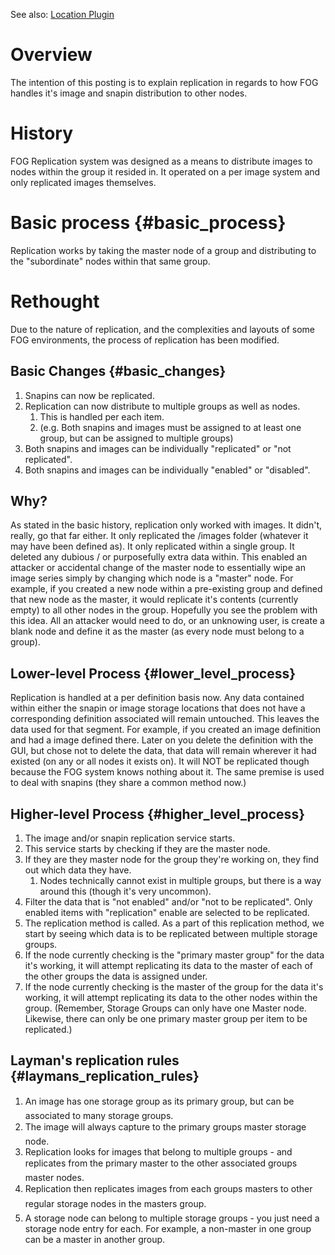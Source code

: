 See also: [Location Plugin](Location_Plugin "wikilink")

# Overview

The intention of this posting is to explain replication in regards to
how FOG handles it\'s image and snapin distribution to other nodes.

# History

FOG Replication system was designed as a means to distribute images to
nodes within the group it resided in. It operated on a per image system
and only replicated images themselves.

# Basic process {#basic_process}

Replication works by taking the master node of a group and distributing
to the \"subordinate\" nodes within that same group.

# Rethought

Due to the nature of replication, and the complexities and layouts of
some FOG environments, the process of replication has been modified.

## Basic Changes {#basic_changes}

1.  Snapins can now be replicated.
2.  Replication can now distribute to multiple groups as well as nodes.
    1.  This is handled per each item.
    2.  (e.g. Both snapins and images must be assigned to at least one
        group, but can be assigned to multiple groups)
3.  Both snapins and images can be individually \"replicated\" or \"not
    replicated\".
4.  Both snapins and images can be individually \"enabled\" or
    \"disabled\".

## Why?

As stated in the basic history, replication only worked with images. It
didn\'t, really, go that far either. It only replicated the /images
folder (whatever it may have been defined as). It only replicated within
a single group. It deleted any dubious / or purposefully extra data
within. This enabled an attacker or accidental change of the master node
to essentially wipe an image series simply by changing which node is a
\"master\" node. For example, if you created a new node within a
pre-existing group and defined that new node as the master, it would
replicate it\'s contents (currently empty) to all other nodes in the
group. Hopefully you see the problem with this idea. All an attacker
would need to do, or an unknowing user, is create a blank node and
define it as the master (as every node must belong to a group).

## Lower-level Process {#lower_level_process}

Replication is handled at a per definition basis now. Any data contained
within either the snapin or image storage locations that does not have a
corresponding definition associated will remain untouched. This leaves
the data used for that segment. For example, if you created an image
definition and had a image defined there. Later on you delete the
definition with the GUI, but chose not to delete the data, that data
will remain wherever it had existed (on any or all nodes it exists on).
It will NOT be replicated though because the FOG system knows nothing
about it. The same premise is used to deal with snapins (they share a
common method now.)

## Higher-level Process {#higher_level_process}

1.  The image and/or snapin replication service starts.
2.  This service starts by checking if they are the master node.
3.  If they are they master node for the group they\'re working on, they
    find out which data they have.
    1.  Nodes technically cannot exist in multiple groups, but there is
        a way around this (though it\'s very uncommon).
4.  Filter the data that is \"not enabled\" and/or \"not to be
    replicated\". Only enabled items with \"replication\" enable are
    selected to be replicated.
5.  The replication method is called. As a part of this replication
    method, we start by seeing which data is to be replicated between
    multiple storage groups.
6.  If the node currently checking is the \"primary master group\" for
    the data it\'s working, it will attempt replicating its data to the
    master of each of the other groups the data is assigned under.
7.  If the node currently checking is the master of the group for the
    data it\'s working, it will attempt replicating its data to the
    other nodes within the group. (Remember, Storage Groups can only
    have one Master node. Likewise, there can only be one primary master
    group per item to be replicated.)

## Layman\'s replication rules {#laymans_replication_rules}

1.  An image has one storage group as its primary group, but can be
    associated to many storage groups.
2.  The image will always capture to the primary groups master storage
    node.
3.  Replication looks for images that belong to multiple groups - and
    replicates from the primary master to the other associated groups
    master nodes.
4.  Replication then replicates images from each groups masters to other
    regular storage nodes in the masters group.
5.  A storage node can belong to multiple storage groups - you just need
    a storage node entry for each. For example, a non-master in one
    group can be a master in another group.
